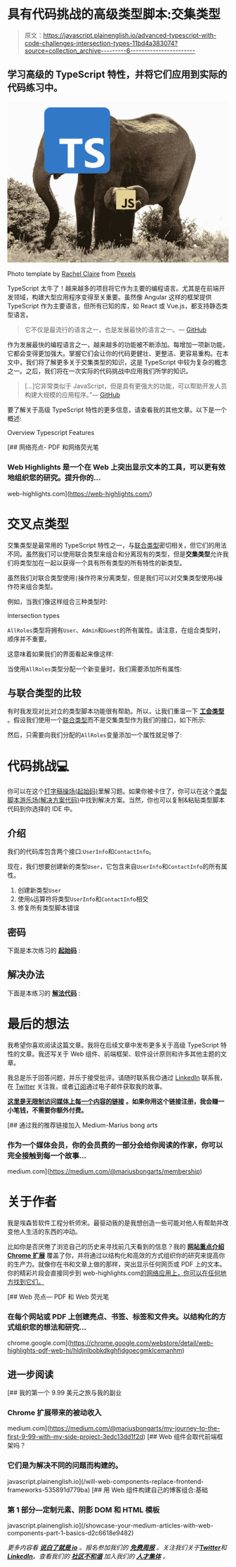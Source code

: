 # 具有代码挑战的高级类型脚本:交集类型

> 原文：<https://javascript.plainenglish.io/advanced-typescript-with-code-challenges-intersection-types-11bd4a383074?source=collection_archive---------6----------------------->

## 学习高级的 TypeScript 特性，并将它们应用到实际的代码练习中。

![](img/5b698621cee9ace700561513eecd9cb3.png)

Photo template by [Rachel Claire](https://www.pexels.com/de-de/@rachel-claire?utm_content=attributionCopyText&utm_medium=referral&utm_source=pexels) from [Pexels](https://www.pexels.com/de-de/foto/natur-feld-trocken-tier-4577793/?utm_content=attributionCopyText&utm_medium=referral&utm_source=pexels)

TypeScript 太牛了！越来越多的项目将它作为主要的编程语言。尤其是在前端开发领域，构建大型应用程序变得至关重要。虽然像 Angular 这样的框架提供 TypeScript 作为主要语言，但所有已知的库，如 React 或 Vue.js，都支持静态类型语言。

> 它不仅是最流行的语言之一，也是发展最快的语言之一。— [GitHub](https://www.businessinsider.com/most-popular-programming-languages-github-2019-11#7-typescript-4)

作为发展最快的编程语言之一，越来越多的功能被不断添加。每增加一项新功能，它都会变得更加强大。掌握它们会让你的代码更健壮、更整洁、更容易重构。在本文中，我们将了解更多关于交集类型的知识，这是 TypeScript 中较为复杂的概念之一。之后，我们将在一次实际的代码挑战中应用我们所学的知识。

> […]它非常类似于 JavaScript，但是具有更强大的功能，可以帮助开发人员构建大规模的应用程序。”— [GitHub](https://www.businessinsider.com/most-popular-programming-languages-github-2019-11#7-typescript-4)

要了解关于高级 TypeScript 特性的更多信息，请查看我的其他文章。以下是一个概述:

Overview Typescript Features

[](https://web-highlights.com/) [## 网络亮点- PDF 和网络荧光笔

### Web Highlights 是一个在 Web 上突出显示文本的工具，可以更有效地组织您的研究。提升你的…

web-highlights.com](https://web-highlights.com/) 

# 交叉点类型

交集类型是最常用的 TypeScript 特性之一，与[联合类型](https://medium.com/@mariusbongarts/advanced-typescript-with-code-challenges-union-types-2474c6e62097)密切相关，但它们的用法不同。虽然我们可以使用联合类型来组合和分离现有的类型，但是**交集类型**允许我们将类型加在一起以获得一个具有所有类型的所有特性的新类型。

虽然我们对联合类型使用`|`操作符来分离类型，但是我们可以对交集类型使用`&`操作符来组合类型。

例如，当我们像这样组合三种类型时:

Intersection types

`AllRoles`类型将拥有`User`、`Admin`和`Guest`的所有属性。请注意，在组合类型时，顺序并不重要。

这意味着如果我们的界面看起来像这样:

当使用`AllRoles`类型分配一个新变量时，我们需要添加所有属性:

## 与联合类型的比较

有时我发现对比对立的类型脚本功能很有帮助。所以，让我们重温一下 [**工会类型**](https://medium.com/@mariusbongarts/advanced-typescript-with-code-challenges-union-types-2474c6e62097) 。假设我们使用一个[联合类型](https://medium.com/@mariusbongarts/advanced-typescript-with-code-challenges-union-types-2474c6e62097)而不是交集类型作为我们的接口，如下所示:

然后，只需要向我们分配的`AllRoles`变量添加一个属性就足够了:

# 代码挑战💻

你可以在这个[打字稿操场(起始码)](https://www.typescriptlang.org/play?ts=4.7.4#code/PQKhCgAJoeQVwE6QMYHsAmBTARgQwM6YqoB2ALrgJYn6S6QAKmC+pAIgCoySrYBWmZGUgB3SmQAWkVgFsiuMmQSVscMpnwA6KNB2QAcqhEAaUURG5ykMqkiYAHktxDrEoiUwjrATwAORAGFSCiE2BXoAMwRUGR5EHn5BYUkFSD00cioaYkyXagjUBBkFSlI6bFQ1Okh-FlJNNOhG6AAxRElmGULMU1wAGz6ff1pUCNdUjy8yPyJ8CUq+9EhsWaVqAHNtPQBRe2RmZEpCAC49ZugARgaAhEwFd08hwODnMjCKM4AmBoBZXABrZ65N7hJ48Eh9bw5CjUVwaIiSW5EQHefDHOzFSh9AAFpl88w8uMgXWwWMwZwAzL8AfIBk9aDZlkRRmD8GsSOszgAWBotSj2Oh0jgzfDIZS+YTMaIscBQEDAWXgajqBARZxEJh1EhsRkAbx0EUoLDI+lwcnRbOUHIA3Do+gQTWbMBb2etbdBMJi+i6rW6dPjSM7ICQ4DIVgh3cTeGT0SGw8xbQBfWVpab+SBBYHvegAXkYzFY2pstvAGTZkEN9g4EiOwv82wQ0vRus9VG90ldeIJQctG1MJJjHd9icged1I4IkDgJH+JCMJDotEzIRBFGtaXAQA)里解习题。如果你被卡住了，你可以在这个[类型脚本游乐场(解决方案代码)](https://www.typescriptlang.org/play?ts=4.7.4#code/PQKhCgAJoeQVwE6QMYHsAmBTARgQwM6YqoB2ALrgJYn6S6QAKmC+pAIgCoySrYBWmZGUgB3SmQAWkVgFsiuMmQSVscMpnwA6KNB2QAcqhEAaUURG5ykMqkiYAHktxDrEoiUwjrATwAORAGFSCiE2BXoAMwRUGR5EHn5BYUkFSD00cioaYkyXagjUBBkFSlI6bFQ1Okh-FlJNNOhG6AAxRElmGULMU1wAGz6ff1pUCNdUjy8yPyJ8CUq+9EhsWaVqAHNtPQBRe2RmZEpCAC49ZugARgaAhEwFd08hwODnMjCKM4AmBoBZXABrZ65N7hJ48Eh9bw5CjUVwaIiSW5EQHefDHOzFSh9AAFpl88w8uMgXWwWMwZwAzL8AfIBk9aDZlkRRmD8GsSOszgAWBotSj2Oh0jgzfDIZS+YTMaIscBQEDAWXgajqBARZxEJh1EhsRkAbx0EUoLDI+lwcnRbOUHIA3Do+gQTWbMBb2etbdBMJi+i6rW6dPjSM7ICQ4DIVgh3cTeGT0SGw8xbQBfWVpab+SBBYHvegAXkg+ugAG0GNFatNILCUSyGJRkP8ADya1jamymADkAY8bcgAB9IG2SWTu32256qH02wA+AC6Po2SdlGTZkEN9g4EiOwv82wQ0vRurHWLnHLxBKDlo2pkHfXPrsTkDzuvvBEgcBI-xIRhIdFomZCIIoa00nAIA)中找到解决方案。当然，你也可以复制&粘贴类型脚本代码到你选择的 IDE 中。

## 介绍

我们的代码库包含两个接口:`UserInfo`和`ContactInfo`。

现在，我们想要创建新的类型`User`，它包含来自`UserInfo`和`ContactInfo`的所有属性。

1.  创建新类型`User`
2.  使用`&`运算符将类型`UserInfo`和`ContactInfo`相交
3.  修复所有类型脚本错误

## 密码

下面是本次练习的 [**起始码**](https://www.typescriptlang.org/play?ts=4.4.4#code/PQKhCgAJoeQVwE6QMYHsAmBTARgQwM6YqoB2ALrgJYn6RkDuqk1ZmCAZrspvgFyQBVQggCSJdk1wl0kAMKkKyMmIlRoayADlU9ADSR6RelLJ0myBJlys6ACyIlM9OgE8ADkSFs715iWQANnBYtLgBAZBuCKgeCGSUPJDs0QC2gsIqktJyClzK4qgAdOAaAKIAHtwIyJSEvBqQDQCMhXKW1g5Orh7pbA0ATK1edkQAZJAxbNaoSBJILGyEStQA5iPdiV6iBZBSMvLkeZkNAMytAGKU5bvhkAAq7jwWlG6mbNEI+CWQIMAlCxwuJ4MjsAN4NEi4FKYfj4MgIVYAbnAAF9-uQ2JxuDlDkpMpBwdBoJgUlQArD4UiGm5bKQYZASHAUtg2Mi0eAyI9ekgALwElHIkrAYCQS7XMj2DaQd4zAyUCXUOy1JJwfzxUjgdiq5akOg8MgACjgwn4WwAlASGmgaKgAphCgFUCsjcJCpDofpjWxCiSyZ7XTS6Wa2eAgA) :

## 解决办法

下面是本练习的 [**解法代码**](https://www.typescriptlang.org/play?ts=4.4.4#code/PQKhCgAJoeQVwE6QMYHsAmBTARgQwM6YqoB2ALrgJYn6RkDuqk1ZmCAZrspvgFyQBVQggCSJdk1wl0kAMKkKyMmIlRoayADlU9ADSR6RelLJ0myBJlys6ACyIlM9OgE8ADkSFs715iWQANnBYtLgBAZBuCKgeCGSUPJDs0QC2gsIqktJyClzK4qgAdOAaAKIAHtwIyJSEvBqQDQCMhXKW1g5Orh7pbA0ATK1edkQAZJAxbNaoSBJILGyEStQA5iPdiV6iBZBSMvLkeZkNAMytAGKU5bvhkAAq7jwWlG6mbNEI+CWQIMAlCxwuJ4MjsAN4NEi4FKYfj4MgIVYAbnAAF9-uQ2JxuDlDkpMpBwdBoJgUlQArD4UiGm5bKQYZASHAUtg2Mi0eAyI9ekgALzc-HjA6KfISZElYDASCXa5kewbSDvGYGSiy6h2WpJOD+eKkcDsLXLUh0HhkAAUcGE-C2AEoCQ00DRUAFMIUAqgVubhIVIdD9Ba2IUSWS-V6aXTrWzwEA) :

# 最后的想法

我希望你喜欢阅读这篇文章。我将在后续文章中发布更多关于高级 TypeScript 特性的文章。我还写关于 Web 组件、前端框架、软件设计原则和许多其他主题的文章。

我总是乐于回答问题，并乐于接受批评。请随时联系我😊通过 [LinkedIn](https://www.linkedin.com/in/marius-bongarts-6b3638171/) 联系我，在 [Twitter](https://twitter.com/MariusBongarts) 关注我，或者[订阅](https://medium.com/subscribe/@mariusbongarts)通过电子邮件获取我的故事。

[**这里是无限制访问媒体上每一个内容的链接**](https://medium.com/@mariusbongarts/membership) **。如果你用这个链接注册，我会赚一小笔钱，不需要你额外付费。**

[](https://medium.com/@mariusbongarts/membership) [## 通过我的推荐链接加入 Medium-Marius bong arts

### 作为一个媒体会员，你的会员费的一部分会给你阅读的作家，你可以完全接触到每一个故事…

medium.com](https://medium.com/@mariusbongarts/membership) 

# 关于作者

我是埃森哲软件工程分析师宋。最驱动我的是我想创造一些可能对他人有帮助并改变他人生活的东西的冲动。

比如你是否厌倦了浏览自己的历史来寻找前几天看到的信息？我的 [**网站重点介绍 Chrome 扩展**](https://chrome.google.com/webstore/detail/web-highlights-%20-bookmark/hldjnlbobkdkghfidgoecgmklcemanhm) 覆盖了你，并将通过以结构化和高效的方式组织你的研究来提高你的生产力。就像你在书和文章上做的那样，突出显示任何网页或 PDF 上的文本。你的精彩片段会直接同步到 web-highlights.com[的网络应用上，你可以在任何地方找到它们。](https://web-highlights.com/)

[](https://chrome.google.com/webstore/detail/web-highlights-pdf-web-hi/hldjnlbobkdkghfidgoecgmklcemanhm) [## Web 亮点— PDF 和 Web 荧光笔

### 在每个网站或 PDF 上创建亮点、书签、标签和文件夹。以结构化的方式组织您的想法和研究…

chrome.google.com](https://chrome.google.com/webstore/detail/web-highlights-pdf-web-hi/hldjnlbobkdkghfidgoecgmklcemanhm) 

## 进一步阅读

[](https://medium.com/@mariusbongarts/my-journey-to-the-first-9-99-with-my-side-project-3edc13dd1f2d) [## 我的第一个 9.99 美元之旅与我的副业

### Chrome 扩展带来的被动收入

medium.com](https://medium.com/@mariusbongarts/my-journey-to-the-first-9-99-with-my-side-project-3edc13dd1f2d) [](/will-web-components-replace-frontend-frameworks-535891d779ba) [## Web 组件会取代前端框架吗？

### 它们是为解决不同的问题而构建的。

javascript.plainenglish.io](/will-web-components-replace-frontend-frameworks-535891d779ba) [](/showcase-your-medium-articles-with-web-components-part-1-basics-d2c6618e9482) [## 用 Web 组件构建自己的博客组合:基础

### 第 1 部分—定制元素、阴影 DOM 和 HTML 模板

javascript.plainenglish.io](/showcase-your-medium-articles-with-web-components-part-1-basics-d2c6618e9482) 

*更多内容看* [***说白了就是 io***](https://plainenglish.io/) *。报名参加我们的* [***免费周报***](http://newsletter.plainenglish.io/) *。关注我们关于*[***Twitter***](https://twitter.com/inPlainEngHQ)**和*[***LinkedIn***](https://www.linkedin.com/company/inplainenglish/)*。查看我们的* [***社区不和谐***](https://discord.gg/GtDtUAvyhW) *加入我们的* [***人才集体***](https://inplainenglish.pallet.com/talent/welcome) *。**